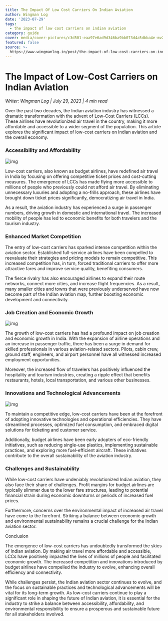 ```yaml
---
title: The Impact Of Low Cost Carriers On Indian Aviation
author: Wingman Log
date: '2023-07-29'
tags:
  - the impact of low cost carriers on indian aviation
category: guide
cover: media/cover-pictures/c3d501-eaa97e6ad9d346ba9bb073d4a5dbba4e-mv2-230b4869.png
featured: false
source: >-
  https://www.wingmanlog.in/post/the-impact-of-low-cost-carriers-on-indian-aviation
---
```


# The Impact of Low-Cost Carriers on Indian Aviation

*Writer: Wingman Log | July 29, 2023 | 4 min read*

Over the past two decades, the Indian aviation industry has witnessed a dramatic transformation with the advent of Low-Cost Carriers (LCCs). These airlines have revolutionized air travel in the country, making it more affordable and accessible to a wider segment of the population. This article explores the significant impact of low-cost carriers on Indian aviation and the overall economy.

### Accessibility and Affordability

![img](media/blog-media/c3d501-908deb3e92764d30911c69780d95408f-mv2-77273ad9.jpg)

Low-cost carriers, also known as budget airlines, have redefined air travel in India by focusing on offering competitive ticket prices and cost-cutting measures. The emergence of LCCs has made flying more accessible to millions of people who previously could not afford air travel. By eliminating unnecessary luxuries and adopting a no-frills approach, these airlines have brought down ticket prices significantly, democratizing air travel in India.

As a result, the aviation industry has experienced a surge in passenger numbers, driving growth in domestic and international travel. The increased mobility of people has led to economic benefits for both travelers and the tourism industry.

### Enhanced Market Competition

The entry of low-cost carriers has sparked intense competition within the aviation sector. Established full-service airlines have been compelled to reevaluate their strategies and pricing models to remain competitive. This increased competition has, in turn, forced traditional carriers to offer more attractive fares and improve service quality, benefiting consumers.

The fierce rivalry has also encouraged airlines to expand their route networks, connect more cities, and increase flight frequencies. As a result, many smaller cities and towns that were previously underserved have now become part of the Indian aviation map, further boosting economic development and connectivity.

### Job Creation and Economic Growth

![img](media/blog-media/c3d501-9e72e5d918a74a62af9535130fc7c4e9-mv2-c798b5e2.jpg)

The growth of low-cost carriers has had a profound impact on job creation and economic growth in India. With the expansion of airline operations and an increase in passenger traffic, there has been a surge in demand for skilled professionals in various aviation-related sectors. Pilots, cabin crew, ground staff, engineers, and airport personnel have all witnessed increased employment opportunities.

Moreover, the increased flow of travelers has positively influenced the hospitality and tourism industries, creating a ripple effect that benefits restaurants, hotels, local transportation, and various other businesses.

### Innovations and Technological Advancements

![img](media/blog-media/c3d501-5c07b295621a46eeb4979e3a3ddfaae5-mv2-48e80e6e.jpg)

To maintain a competitive edge, low-cost carriers have been at the forefront of adopting innovative technologies and operational efficiencies. They have streamlined processes, optimized fuel consumption, and embraced digital solutions for ticketing and customer service.

Additionally, budget airlines have been early adopters of eco-friendly initiatives, such as reducing single-use plastics, implementing sustainable practices, and exploring more fuel-efficient aircraft. These initiatives contribute to the overall sustainability of the aviation industry.

### Challenges and Sustainability

While low-cost carriers have undeniably revolutionized Indian aviation, they also face their share of challenges. Profit margins for budget airlines are typically slimmer due to the lower fare structures, leading to potential financial strain during economic downturns or periods of increased fuel prices.

Furthermore, concerns over the environmental impact of increased air travel have come to the forefront. Striking a balance between economic growth and environmental sustainability remains a crucial challenge for the Indian aviation sector.

Conclusion

The emergence of low-cost carriers has undoubtedly transformed the skies of Indian aviation. By making air travel more affordable and accessible, LCCs have positively impacted the lives of millions of people and facilitated economic growth. The increased competition and innovations introduced by budget airlines have compelled the industry to evolve, enhancing overall efficiency and connectivity.

While challenges persist, the Indian aviation sector continues to evolve, and the focus on sustainable practices and technological advancements will be vital for its long-term growth. As low-cost carriers continue to play a significant role in shaping the future of Indian aviation, it is essential for the industry to strike a balance between accessibility, affordability, and environmental responsibility to ensure a prosperous and sustainable future for all stakeholders involved.
